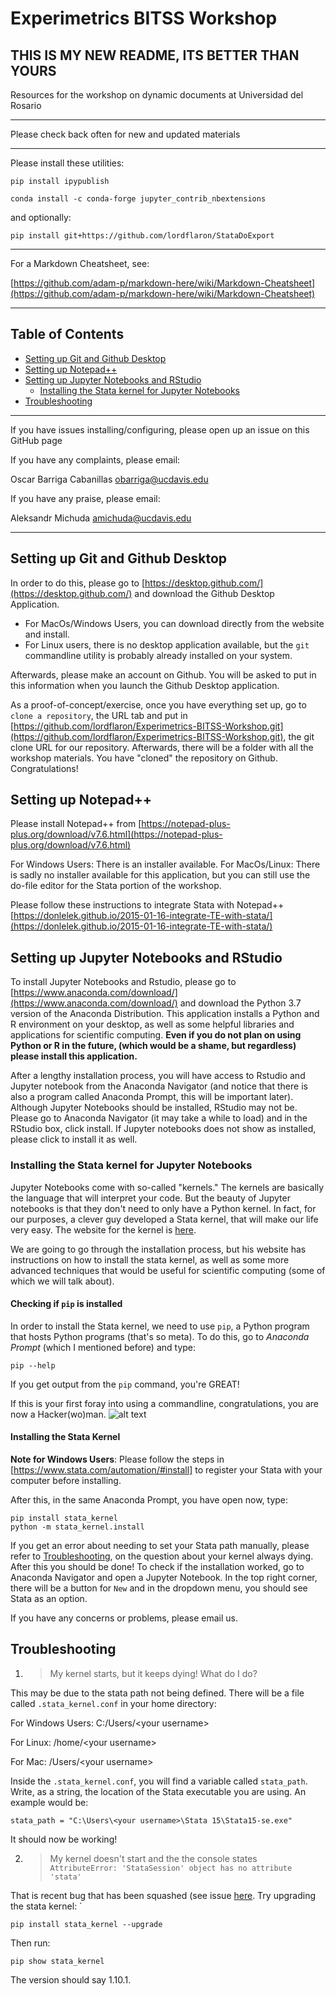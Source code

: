 # Experimetrics BITSS Workshop

## THIS IS MY NEW README, ITS BETTER THAN YOURS

Resources for the workshop on dynamic documents at Universidad del Rosario

---

Please check back often for new and updated materials

---
Please install these utilities:

`pip install ipypublish`

`conda install -c conda-forge jupyter_contrib_nbextensions`

and optionally:

`pip install git+https://github.com/lordflaron/StataDoExport`

---
For a Markdown Cheatsheet, see:

[https://github.com/adam-p/markdown-here/wiki/Markdown-Cheatsheet](https://github.com/adam-p/markdown-here/wiki/Markdown-Cheatsheet)

---
## Table of Contents

- [Setting up Git and Github Desktop](#Setting-up-Git-and-Github-Desktop)
- [Setting up Notepad++](#Setting-up-Notepad\+\+)
- [Setting up Jupyter Notebooks and RStudio](#Setting-up-Jupyter-Notebooks-and-RStudio)
  - [Installing the Stata kernel for Jupyter Notebooks](#Installing-the-Stata-kernel-for-Jupyter-Notebooks)
- [Troubleshooting](#Troubleshooting)

---
If you have issues installing/configuring, please open up an issue on this GitHub page

If you have any complaints, please email:

Oscar Barriga Cabanillas
obarriga@ucdavis.edu

If you have any praise, please email:

Aleksandr Michuda
amichuda@ucdavis.edu


---

## Setting up Git and Github Desktop

In order to do this, please go to [https://desktop.github.com/](https://desktop.github.com/) and download the Github Desktop Application.

- For MacOs/Windows Users, you can download directly from the website and install.
- For Linux users, there is no desktop application available, but the ```git``` commandline utility is probably already installed on your system.

Afterwards, please make an account on Github. You will be asked to put in this information when you launch the Github Desktop application.

As a proof-of-concept/exercise, once you have everything set up, go to ```clone a repository```, the URL tab and put in [https://github.com/lordflaron/Experimetrics-BITSS-Workshop.git](https://github.com/lordflaron/Experimetrics-BITSS-Workshop.git), the git clone URL for our repository. Afterwards, there will be a folder with all the workshop materials. You have "cloned" the repository on Github. Congratulations! 

## Setting up Notepad++ 

Please install Notepad++ from [https://notepad-plus-plus.org/download/v7.6.html](https://notepad-plus-plus.org/download/v7.6.html)

For Windows Users: There is an installer available.
For MacOs/Linux: There is sadly no installer available for this application, but you can still use the do-file editor for the Stata portion of the workshop.

Please follow these instructions to integrate Stata with Notepad++
[https://donlelek.github.io/2015-01-16-integrate-TE-with-stata/](https://donlelek.github.io/2015-01-16-integrate-TE-with-stata/)


## Setting up Jupyter Notebooks and RStudio

To install Jupyter Notebooks and Rstudio, please go to [https://www.anaconda.com/download/](https://www.anaconda.com/download/) and download the Python 3.7 version of the Anaconda Distribution. This application installs a Python and R environment on your desktop, as well as some helpful libraries and applications for scientific computing. **Even if you do not plan on using Python or R in the future, (which would be a shame, but regardless) please install this application.** 


After a lengthy installation process, you will have access to Rstudio and Jupyter notebook from the Anaconda Navigator (and notice that there is also a program called Anaconda Prompt, this will be important later). Although Jupyter Notebooks should be installed, RStudio may not be. Please go to Anaconda Navigator (it may take a while to load) and in the RStudio box, click install. If Jupyter notebooks does not show as installed, please click to install it as well.

### Installing the Stata kernel for Jupyter Notebooks

Jupyter Notebooks come with so-called "kernels." The kernels are basically the language that will interpret your code. But the beauty of Jupyter notebooks is that they don't need to only have a Python kernel. In fact, for our purposes, a clever guy developed a Stata kernel, that will make our life very easy. The website for the kernel is [here](https://kylebarron.github.io/stata_kernel/). 

We are going to go through the installation process, but his website has instructions on how to install the stata kernel, as well as some more advanced techniques that would be useful for scientific computing (some of which we will talk about).

#### Checking if ```pip``` is installed

In order to install the Stata kernel, we need to use ```pip```, a Python program that hosts Python programs (that's so meta). To do this, go to *Anaconda Prompt* (which I mentioned before) and type:

``` 
pip --help
```

If you get output from the ```pip``` command, you're GREAT!

If this is your first foray into using a commandline, congratulations, you are now a Hacker(wo)man.
![alt text](http://peroty.com/blog/wp-content/uploads/2015/06/HACKERMAN.png "You did it!")

#### Installing the Stata Kernel

**Note for Windows Users**: Please follow the steps in [https://www.stata.com/automation/#install] to register your Stata with your computer before installing. 

After this, in the same Anaconda Prompt, you have open now, type:

```
pip install stata_kernel
python -m stata_kernel.install
```

If you get an error about needing to set your Stata path manually, please refer to [Troubleshooting](#Troubleshooting), on the question about your kernel always dying. After this you should be done! To check if the installation worked, go to Anaconda Navigator and open a Jupyter Notebook. In the top right corner, there will be a button for ```New``` and in the dropdown menu, you should see Stata as an option.

If you have any concerns or problems, please email us.

## Troubleshooting

1. > My kernel starts, but it keeps dying! What do I do?

This may be due to the stata path not being defined. There will be a file called ```.stata_kernel.conf``` in your home directory:

For Windows Users: C:/Users/\<your username\>

For Linux: /home/\<your username\>

For Mac: /Users/\<your username\>

Inside the ```.stata_kernel.conf```, you will find a variable called ```stata_path```. Write, as a string, the location of the Stata executable you are using. An example would be:

```
stata_path = "C:\Users\<your username>\Stata 15\Stata15-se.exe"
```

It should now be working!

2. > My kernel doesn't start and the the console states `
AttributeError: 'StataSession' object has no attribute 'stata'`

That is recent bug that has been squashed (see issue [here](https://github.com/kylebarron/stata_kernel/issues/281). Try upgrading the stata kernel: `

```
pip install stata_kernel --upgrade
```

Then run:

```
pip show stata_kernel
```

The version should say 1.10.1.


  
